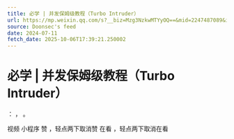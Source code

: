 ```yaml
---
title: 必学 | 并发保姆级教程（Turbo Intruder）
url: https://mp.weixin.qq.com/s?__biz=Mzg3NzkwMTYyOQ==&mid=2247487089&idx=1&sn=870d312a48685488f2106b02460a0714
source: Doonsec's feed
date: 2024-07-11
fetch_date: 2025-10-06T17:39:21.250002
---
```


# 必学 | 并发保姆级教程（Turbo Intruder）

：
，
。

视频
小程序
赞
，轻点两下取消赞
在看
，轻点两下取消在看